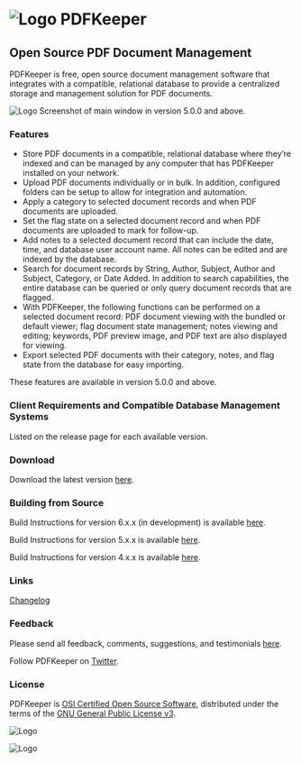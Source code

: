 # ![Logo](https://github.com/robertfrasca/PDFKeeper/blob/master/src/Resources/Logo/PDFKeeper_100x100.png) PDFKeeper
## Open Source PDF Document Management

PDFKeeper is free, open source document management software that integrates with a compatible, relational database to provide a centralized storage and management solution for PDF documents.

![Logo](https://github.com/rffrasca/PDFKeeper/blob/master/docs/Screenshot-5.0.0.png)
Screenshot of main window in version 5.0.0 and above.

### Features
* Store PDF documents in a compatible, relational database where they’re indexed and can be managed by any computer that has PDFKeeper installed on your network.
* Upload PDF documents individually or in bulk. In addition, configured folders can be setup to allow for integration and automation.
* Apply a category to selected document records and when PDF documents are uploaded.
* Set the flag state on a selected document record and when PDF documents are uploaded to mark for follow-up.
* Add notes to a selected document record that can include the date, time, and database user account name. All notes can be edited and are indexed by the database.
* Search for document records by String, Author, Subject, Author and Subject, Category, or Date Added. In addition to search capabilities, the entire database can be queried or only query document records that are flagged.
* With PDFKeeper, the following functions can be performed on a selected document record: PDF document viewing with the bundled or default viewer; flag document state management; notes viewing and editing; keywords, PDF preview image, and PDF text are also displayed for viewing.
* Export selected PDF documents with their category, notes, and flag state from the database for easy importing.

These features are available in version 5.0.0 and above. 

### Client Requirements and Compatible Database Management Systems
Listed on the release page for each available version.

### Download
Download the latest version [here](https://github.com/rffrasca/PDFKeeper/releases/latest).

### Building from Source
Build Instructions for version 6.x.x (in development) is available [here](https://github.com/rffrasca/PDFKeeper/blob/master/docs/Build-Instructions-6.x.x.md).

Build Instructions for version 5.x.x is available [here](https://github.com/rffrasca/PDFKeeper/blob/master/docs/Build-Instructions-5.x.x.md).

Build Instructions for version 4.x.x is available [here](https://github.com/rffrasca/PDFKeeper/blob/master/docs/Build-Instructions-4.x.x.md).

### Links
[Changelog](https://github.com/rffrasca/PDFKeeper/blob/master/docs/Changelog.md)

### Feedback
Please send all feedback, comments, suggestions, and testimonials [here](mailto:rffrasca@gmail.com).

Follow PDFKeeper on [Twitter](https://twitter.com/PDFKeeper).

### License
PDFKeeper is [OSI Certified Open Source Software](https://opensource.org/licenses), distributed under the terms of the [GNU General Public License v3](https://github.com/robertfrasca/PDFKeeper/blob/master/COPYING).

![Logo](https://opensource.org/trademarks/osi-certified/web/osi-certified-120x100.png)

![Logo](https://www.gnu.org/graphics/gplv3-with-text-136x68.png)
